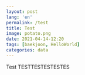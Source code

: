 ```yaml
---
layout: post
lang: 'en'
permalink: /test
title: Test
image: potato.png
date: 2021-04-14-12:20
tags: [baekjoon, HelloWorld]
categories: data
---
```



Test
TESTTESTESTESTES